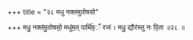 +++
title = "२८ मधु नक्तमुतोषसो"

+++
मधु॒ नक्त॑मु॒तोषसो॒ मधु॑म॒त् पार्थि॑व॒ँ रजः॑। मधु॒ द्यौर॑स्तु नः पि॒ता ॥२८ ॥